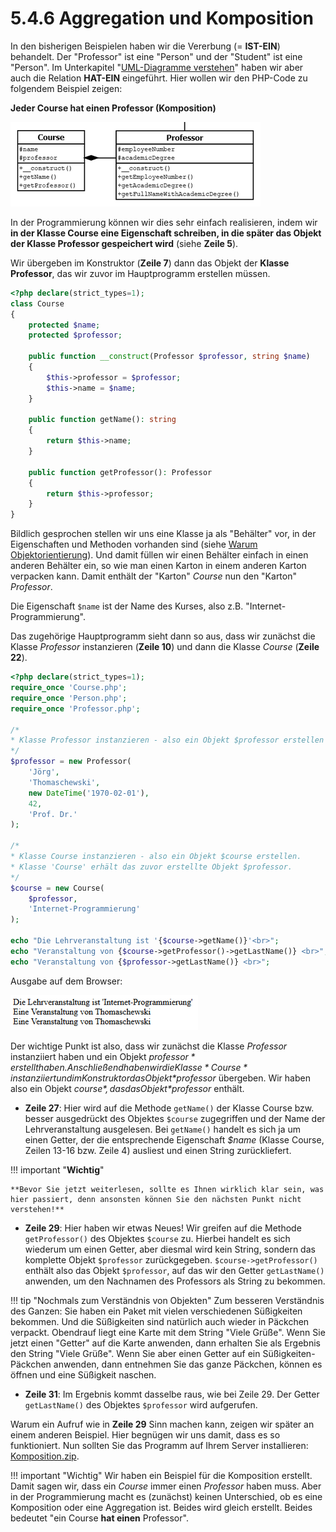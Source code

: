 # 5.4.6 Aggregation und Komposition

In den bisherigen Beispielen haben wir die Vererbung (= **IST-EIN**) behandelt. Der "Professor" ist eine "Person" und der "Student" ist eine "Person". Im Unterkapitel "[UML-Diagramme verstehen](5.4.2UMLDiagrammeverstehen.md)" haben wir aber auch die Relation **HAT-EIN** eingeführt. Hier wollen wir den PHP-Code zu folgendem Beispiel zeigen:

**Jeder Course hat einen Professor (Komposition)**

![Jeder Course hat einen Professor (Komposition)](media/400px-UML-KompositionProfessorCourse.png)

In der Programmierung können wir dies sehr einfach realisieren, indem wir **in der Klasse Course eine Eigenschaft schreiben, in die später das Objekt der Klasse Professor gespeichert wird** (siehe **Zeile 5**).

Wir übergeben im Konstruktor (**Zeile 7**) dann das Objekt der **Klasse Professor**, das wir zuvor im Hauptprogramm erstellen müssen.

```php linenums="1"
<?php declare(strict_types=1);
class Course
{
    protected $name;
    protected $professor;

    public function __construct(Professor $professor, string $name)
    {
        $this->professor = $professor;
        $this->name = $name;
    }

    public function getName(): string
    {
        return $this->name;
    }

    public function getProfessor(): Professor
    {
        return $this->professor;
    }
}
```
Bildlich gesprochen stellen wir uns eine Klasse ja als "Behälter" vor, in der Eigenschaften und Methoden vorhanden sind (siehe [Warum Objektorientierung](5.1WarumObjektorientierung.md)).
Und damit füllen wir einen Behälter einfach in einen anderen Behälter ein, so wie man einen Karton in einem anderen Karton verpacken kann.
Damit enthält der "Karton" *Course* nun den "Karton" *Professor*.

Die Eigenschaft `$name` ist der Name des Kurses, also z.B. "Internet-Programmierung".

Das zugehörige Hauptprogramm sieht dann so aus, dass wir zunächst die Klasse *Professor* instanzieren (**Zeile 10**) und dann die Klasse *Course* (**Zeile 22**).

```php linenums="1"
<?php declare(strict_types=1);
require_once 'Course.php';
require_once 'Person.php';    
require_once 'Professor.php';

/*
* Klasse Professor instanzieren - also ein Objekt $professor erstellen
*/
$professor = new Professor(
    'Jörg',
    'Thomaschewski',
    new DateTime('1970-02-01'),
    42,
    'Prof. Dr.'
);

/*
* Klasse Course instanzieren - also ein Objekt $course erstellen.
* Klasse 'Course' erhält das zuvor erstellte Objekt $professor.
*/
$course = new Course(
    $professor,
    'Internet-Programmierung'
);

echo "Die Lehrveranstaltung ist '{$course->getName()}'<br>";
echo "Veranstaltung von {$course->getProfessor()->getLastName()} <br>";
echo "Veranstaltung von {$professor->getLastName()} <br>";
```

Ausgabe auf dem Browser:

![UML-KompositionProfessorCourse-Beispiel1.png](media/300px-UML-KompositionProfessorCourse-Beispiel1.png)


Der wichtige Punkt ist also, dass wir zunächst die Klasse *Professor* instanziiert haben und ein Objekt *$professor* erstellt haben. Anschließend haben wir die Klasse *Course* instanziiert und im Konstruktor das Objekt *$professor* übergeben. Wir haben also ein Objekt *$course*, das das Objekt *$professor* enthält.

- **Zeile 27**: Hier wird auf die Methode `getName()` der Klasse Course bzw. besser ausgedrückt des Objektes `$course` zugegriffen und der Name der Lehrveranstaltung ausgelesen. Bei `getName()` handelt es sich ja um einen Getter, der die entsprechende Eigenschaft *$name* (Klasse Course, Zeilen 13-16 bzw. Zeile 4) ausliest und einen String zurückliefert.

!!! important "**Wichtig**"

    **Bevor Sie jetzt weiterlesen, sollte es Ihnen wirklich klar sein, was hier passiert, denn ansonsten können Sie den nächsten Punkt nicht verstehen!**

- **Zeile 29**: Hier haben wir etwas Neues! Wir greifen auf die Methode `getProfessor()` des Objektes `$course` zu. Hierbei handelt es sich wiederum um einen Getter, aber diesmal wird kein String, sondern das komplette Objekt `$professor` zurückgegeben. `$course->getProfessor()` enthält also das Objekt `$professor`, auf das wir den Getter `getLastName()` anwenden, um den Nachnamen des Professors als String zu bekommen.

!!! tip "Nochmals zum Verständnis von Objekten"
    Zum besseren Verständnis des Ganzen: Sie haben ein Paket mit vielen verschiedenen Süßigkeiten bekommen. Und die Süßigkeiten sind natürlich auch wieder in Päckchen verpackt. Obendrauf liegt eine Karte mit dem String "Viele Grüße". Wenn Sie jetzt einen "Getter" auf die Karte anwenden, dann erhalten Sie als Ergebnis den String "Viele Grüße". Wenn Sie aber einen Getter auf ein Süßigkeiten-Päckchen anwenden, dann entnehmen Sie das ganze Päckchen, können es öffnen und eine Süßigkeit naschen.

- **Zeile 31**: Im Ergebnis kommt dasselbe raus, wie bei Zeile 29. Der Getter `getLastName()` des Objektes `$professor` wird aufgerufen.

Warum ein Aufruf wie in **Zeile 29** Sinn machen kann, zeigen wir später an einem anderen Beispiel. Hier begnügen wir uns damit, dass es so funktioniert. Nun sollten Sie das Programm auf Ihrem Server installieren: [Komposition.zip](media/Komposition.zip).

!!! important "Wichtig"
    Wir haben ein Beispiel für die Komposition erstellt. Damit sagen wir, dass ein *Course* immer einen *Professor* haben muss. Aber in der Programmierung macht es (zunächst) keinen Unterschied, ob es eine Komposition oder eine Aggregation ist. Beides wird gleich erstellt. Beides bedeutet "ein Course **hat einen** Professor".

